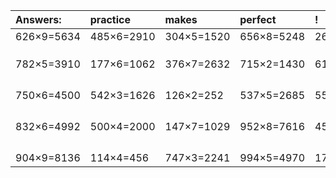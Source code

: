 | Answers: | practice | makes | perfect | ! |
| :--- | :--- | :--- | :--- | :--- |
| 626×9=5634 | 485×6=2910 | 304×5=1520 | 656×8=5248 | 266×3=798 | 
|   |   |   |   |   | 
|   |   |   |   |   | 
|   |   |   |   |   | 
| 782×5=3910 | 177×6=1062 | 376×7=2632 | 715×2=1430 | 613×7=4291 | 
|   |   |   |   |   | 
|   |   |   |   |   | 
|   |   |   |   |   | 
|   |   |   |   |   | 
| 750×6=4500 | 542×3=1626 | 126×2=252 | 537×5=2685 | 559×6=3354 | 
|   |   |   |   |   | 
|   |   |   |   |   | 
|   |   |   |   |   | 
|   |   |   |   |   | 
| 832×6=4992 | 500×4=2000 | 147×7=1029 | 952×8=7616 | 457×3=1371 | 
|   |   |   |   |   | 
|   |   |   |   |   | 
|   |   |   |   |   | 
|   |   |   |   |   | 
| 904×9=8136 | 114×4=456 | 747×3=2241 | 994×5=4970 | 172×4=688 | 

